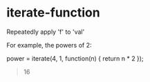 iterate-function
================

Repeatedly apply 'f' to 'val'

For example, the powers of 2:

  power = iterate(4, 1, function(n) { return n * 2 });
  > 16

